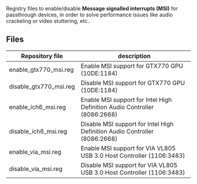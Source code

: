 Registry files to enable/disable **Message signalled interrupts (MSI)** for passthrough devices, in order to solve performance issues like audio crackeling or video stuttering, etc..

## Files

| Repository file | description |
| --- | --- |
| enable_gtx770_msi.reg | Enable MSI support for GTX770 GPU (10DE:1184) |
| disable_gtx770_msi.reg | Disable MSI support for GTX770 GPU (10DE:1184) |
| enable_ich6_msi.reg | Enable MSI support for Intel High Definition Audio Controller (8086:2668) |
| disable_ich6_msi.reg | Disable MSI support for Intel High Definition Audio Controller (8086:2668) |
| enable_via_msi.reg | Enable MSI support for VIA VL805 USB 3.0 Host Controller (1106:3483) |
| disable_via_msi.reg | Disable MSI support for VIA VL805 USB 3.0 Host Controller (1106:3483) |